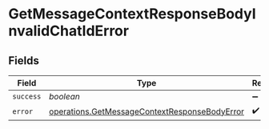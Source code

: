 # GetMessageContextResponseBodyInvalidChatIdError


## Fields

| Field                                                                                                          | Type                                                                                                           | Required                                                                                                       | Description                                                                                                    |
| -------------------------------------------------------------------------------------------------------------- | -------------------------------------------------------------------------------------------------------------- | -------------------------------------------------------------------------------------------------------------- | -------------------------------------------------------------------------------------------------------------- |
| `success`                                                                                                      | *boolean*                                                                                                      | :heavy_minus_sign:                                                                                             | N/A                                                                                                            |
| `error`                                                                                                        | [operations.GetMessageContextResponseBodyError](../../models/operations/getmessagecontextresponsebodyerror.md) | :heavy_check_mark:                                                                                             | N/A                                                                                                            |